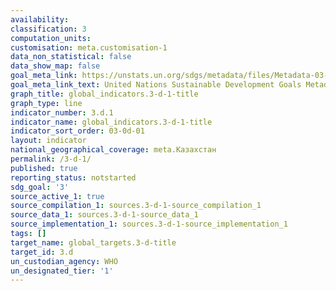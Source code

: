 ```yaml
---
availability:
classification: 3
computation_units:
customisation: meta.customisation-1
data_non_statistical: false
data_show_map: false
goal_meta_link: https://unstats.un.org/sdgs/metadata/files/Metadata-03-0D-01.pdf
goal_meta_link_text: United Nations Sustainable Development Goals Metadata (pdf 865kB)
graph_title: global_indicators.3-d-1-title
graph_type: line
indicator_number: 3.d.1
indicator_name: global_indicators.3-d-1-title
indicator_sort_order: 03-0d-01
layout: indicator
national_geographical_coverage: meta.Казахстан
permalink: /3-d-1/
published: true
reporting_status: notstarted
sdg_goal: '3'
source_active_1: true
source_compilation_1: sources.3-d-1-source_compilation_1
source_data_1: sources.3-d-1-source_data_1
source_implementation_1: sources.3-d-1-source_implementation_1
tags: []
target_name: global_targets.3-d-title
target_id: 3.d
un_custodian_agency: WHO
un_designated_tier: '1'
---
```

